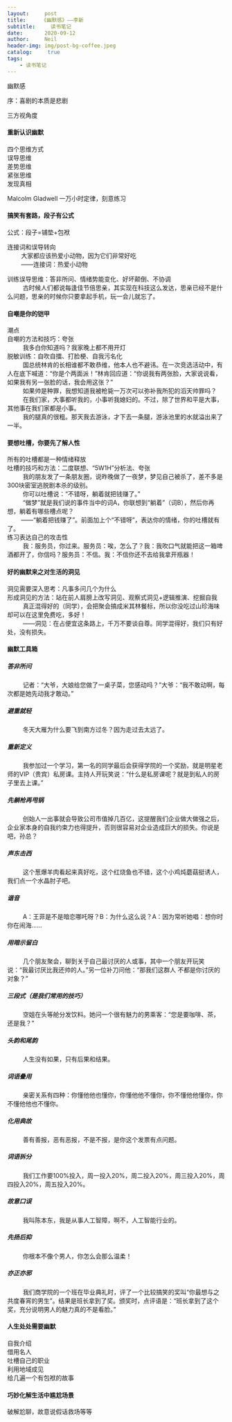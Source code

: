 ```yaml
---
layout:     post
title:     《幽默感》——李新
subtitle:	  读书笔记
date:       2020-09-12
author:     Neil
header-img: img/post-bg-coffee.jpeg
catalog: 	 true
tags:
    - 读书笔记
---
```


幽默感

序：喜剧的本质是悲剧

三方视角度

#### 重新认识幽默
四个思维方式<br />
误导思维<br />
差势思维<br />
紧张思维<br />
发现真相<br />

Malcolm Gladwell  一万小时定律，刻意练习

#### 搞笑有套路，段子有公式
公式：段子=铺垫+包袱

连接词和误导转向 <br /> 
&emsp; &emsp;大家都应该热爱小动物，因为它们非常好吃<br /> 
&emsp; &emsp;——连接词：热爱小动物

训练误导思维：答非所问、情绪势能变化、好坏颠倒、不协调<br /> 
&emsp; &emsp;  古时候人们都说每逢佳节倍思亲，其实现在科技这么发达，思亲已经不是什么问题，思亲的时候你只要拿起手机，玩一会儿就忘了。

#### 自嘲是你的铠甲
潮点<br /> 
自嘲的方法和技巧：夸张<br /> 
&emsp; &emsp;  我多白你知道吗？我家晚上都不用开灯<br />
脱敏训练：自吹自擂、打脸梗、自我污名化<br /> 
&emsp; &emsp;  国总统林肯的长相谁都不敢恭维，他本人也不避讳。在一次竞选活动中，有人在底下喊道：“你是个两面派！”林肯回应道：“你说我有两张脸，大家说说看，如果我有另一张脸的话，我会用这张？”<br /> 
&emsp; &emsp;  如果帅是种罪，我想知道我被枪毙一万次可以弥补我所犯的滔天帅罪吗？<br /> 
&emsp; &emsp;  在我们家，大事都听我的，小事听我媳妇的。不过，除了世界和平是大事，其他事在我们家都是小事。<br /> 
&emsp; &emsp;  我的腿真的很粗。那天我去游泳，才下去一条腿，游泳池里的水就溢出来了一半。

#### 要想吐槽，你要先了解人性
所有的吐槽都是一种情绪释放<br /> 
吐槽的技巧和方法：二度联想、“5W1H”分析法、夸张<br /> 
&emsp; &emsp; 我的朋友发了一条朋友圈，说昨晚做了一夜梦，梦见自己被杀了，差不多是300块密室逃脱剧本杀的级别。<br /> 
&emsp; &emsp; 你可以吐槽说：“不错呀，躺着就把钱赚了。”<br /> 
&emsp; &emsp; “做梦”就是我们说的事件当中的词A，你联想到“躺着”（词B），然后你再想，躺着有哪些槽点呢？<br />
&emsp; &emsp;——“躺着把钱赚了”。前面加上个“不错呀”，表达你的情绪，你的吐槽就有了。<br /> 
练习表达自己的攻击性<br /> 
&emsp; &emsp; 我：服务员，你过来。服务员：唉，怎么了？我：我吹口气就能把这一箱啤酒都开了，你信吗？服务员：不信。我：不信你还不去给我拿开瓶器！

#### 好的幽默来之对生活的洞见
洞见需要深入思考：凡事多问几个为什么<br /> 
形成洞见的方法：站在前人肩膀上改写洞见、观察式洞见+逻辑推演、挖掘自我<br /> 
&emsp; &emsp; 真正混得好的（同学），会把聚会搞成米其林餐标，所以你没吃过山珍海味却可以在这里免费吃，多好！<br /> 
&emsp; &emsp; ——洞见：在占便宜这条路上，千万不要谈自尊。同学混得好，我们只有好处，没有损失。<br /> 

#### 幽默工具箱
##### 答非所问 
&emsp; &emsp; 记者：“大爷，大娘给您做了一桌子菜，您感动吗？”大爷：“我不敢动啊，每次都是她先动我才敢动。”
##### 避重就轻
&emsp; &emsp; 冬天大雁为什么要飞到南方过冬？因为走过去太远了。
##### 重新定义
&emsp; &emsp; 我参加过一个学习，第一名的同学最后会获得学院的一个奖励，就是明星老师的VIP（贵宾）私房课。主持人开玩笑说：“什么是私房课呢？就是到私人的房子里去上课。”
##### 先躺枪再甩锅
&emsp; &emsp; 创始人一出事就会导致公司市值掉几百亿，这提醒我们企业做大做强之后，企业家本身的自我约束力也得提升，否则很容易对企业造成巨大的损失。你说是吧，孙总？
##### 声东击西
&emsp; &emsp; 这个葱爆羊肉看起来真好吃，这个红烧鱼也不错，这个小鸡炖蘑菇挺诱人，我们点一个水晶肘子吧。
##### 谐音
&emsp; &emsp;  A：王菲是不是暗恋哪吒呀？B：为什么这么说？A：因为常听她唱：想你时你在闹海……
##### 用暗示留白
&emsp; &emsp; 几个朋友聚会，聊到关于自己最讨厌的人或事，其中一个朋友开玩笑说：“我最讨厌比我还帅的人。”另一位补刀问他：“那我们这群人		不都是你讨厌的对象？”
##### 三段式（是我们常用的技巧）
&emsp; &emsp; 空姐在头等舱分发饮料。她问一个很有魅力的男乘客：“您是要咖啡、茶，还是我？”
##### 头韵和尾韵
&emsp; &emsp; 人生没有如果，只有后果和结果。
##### 词语叠用
&emsp; &emsp; 亲密关系有四种：你懂他他也懂你，你懂他他不懂你，你不懂他他懂你，你不懂他他也不懂你。
##### 化用典故
&emsp; &emsp; 善有善报，恶有恶报，不是不报，是你这个发票有点问题。
##### 词语拆分
&emsp; &emsp; 我们工作要100%投入，周一投入20%，周二投入20%，周三投入20%，周四投入20%，周五投入20%。
##### 故意口误
&emsp; &emsp; 我叫陈本东，我是从事人工智障，啊不，人工智能行业的。
##### 先扬后抑
&emsp; &emsp; 你根本不像个男人，你怎么会那么温柔！
##### 亦正亦邪
&emsp; &emsp; 我们商学院的一个班在毕业典礼时，评了一个比较搞笑的奖叫“你最想与之共度春宵的男生”。结果是班长拿到了奖。颁奖时，点评语是：“班长拿到了这个奖，充分说明男人的魅力真的不是看脸。”<br /> 

#### 人生处处需要幽默
自我介绍<br /> 
借用名人<br /> 
吐槽自己的职业<br /> 
利用地域成见<br /> 
给几遍一个有包袱的故事<br /> 

#### 巧妙化解生活中尴尬场景
破解尬聊，故意说假话救场等等

